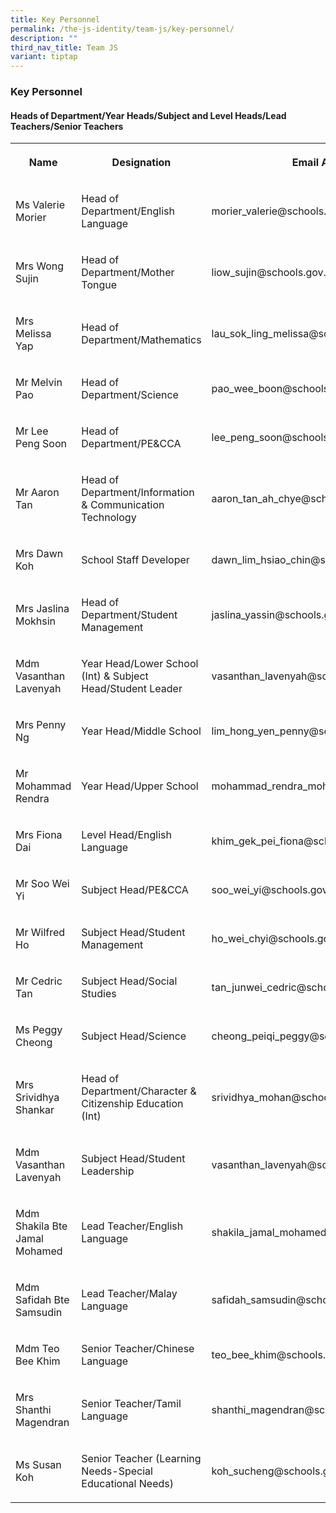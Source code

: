 ```yaml
---
title: Key Personnel
permalink: /the-js-identity/team-js/key-personnel/
description: ""
third_nav_title: Team JS
variant: tiptap
---
```

<h3>Key Personnel</h3><h4>Heads of Department/Year Heads/Subject and Level Heads/Lead Teachers/Senior Teachers</h4><table><tbody><tr><th rowspan="1" colspan="1"><p>Name</p></th><th rowspan="1" colspan="1"><p>Designation</p></th><th rowspan="1" colspan="1"><p>Email Addresses</p></th></tr><tr><td rowspan="1" colspan="1"><p>Ms Valerie Morier</p></td><td rowspan="1" colspan="1"><p>Head of Department/English Language</p></td><td rowspan="1" colspan="1"><p>morier_valerie@schools.gov.sg</p></td></tr><tr><td rowspan="1" colspan="1"><p>Mrs Wong Sujin</p></td><td rowspan="1" colspan="1"><p>Head of Department/Mother Tongue</p></td><td rowspan="1" colspan="1"><p>liow_sujin@schools.gov.sg</p></td></tr><tr><td rowspan="1" colspan="1"><p>Mrs Melissa Yap</p></td><td rowspan="1" colspan="1"><p>Head of Department/Mathematics</p></td><td rowspan="1" colspan="1"><p>lau_sok_ling_melissa@schools.gov.sg</p></td></tr><tr><td rowspan="1" colspan="1"><p>Mr Melvin Pao</p></td><td rowspan="1" colspan="1"><p>Head of Department/Science</p></td><td rowspan="1" colspan="1"><p>pao_wee_boon@schools.gov.sg</p></td></tr><tr><td rowspan="1" colspan="1"><p>Mr Lee Peng Soon</p></td><td rowspan="1" colspan="1"><p>Head of Department/PE&amp;CCA</p></td><td rowspan="1" colspan="1"><p>lee_peng_soon@schools.gov.sg</p></td></tr><tr><td rowspan="1" colspan="1"><p>Mr Aaron Tan</p></td><td rowspan="1" colspan="1"><p>Head of Department/Information &amp; Communication Technology</p></td><td rowspan="1" colspan="1"><p>aaron_tan_ah_chye@schools.gov.sg</p></td></tr><tr><td rowspan="1" colspan="1"><p>Mrs Dawn Koh</p></td><td rowspan="1" colspan="1"><p>School Staff Developer</p></td><td rowspan="1" colspan="1"><p>dawn_lim_hsiao_chin@schools.gov.sg</p></td></tr><tr><td rowspan="1" colspan="1"><p>Mrs Jaslina Mokhsin</p></td><td rowspan="1" colspan="1"><p>Head of Department/Student Management</p></td><td rowspan="1" colspan="1"><p>jaslina_yassin@schools.gov.sg</p></td></tr><tr><td rowspan="1" colspan="1"><p>Mdm Vasanthan Lavenyah</p></td><td rowspan="1" colspan="1"><p>Year Head/Lower School (Int) &amp; Subject Head/Student Leader</p></td><td rowspan="1" colspan="1"><p>vasanthan_lavenyah@schools.gov.sg</p></td></tr><tr><td rowspan="1" colspan="1"><p>Mrs Penny Ng</p></td><td rowspan="1" colspan="1"><p>Year Head/Middle School</p></td><td rowspan="1" colspan="1"><p>lim_hong_yen_penny@schools.gov.sg</p></td></tr><tr><td rowspan="1" colspan="1"><p>Mr Mohammad Rendra</p></td><td rowspan="1" colspan="1"><p>Year Head/Upper School</p></td><td rowspan="1" colspan="1"><p>mohammad_rendra_mohammad_g@schools.gov.sg</p></td></tr><tr><td rowspan="1" colspan="1"><p>Mrs Fiona Dai</p></td><td rowspan="1" colspan="1"><p>Level Head/English Language</p></td><td rowspan="1" colspan="1"><p>khim_gek_pei_fiona@schools.gov.sg</p></td></tr><tr><td rowspan="1" colspan="1"><p>Mr Soo Wei Yi</p></td><td rowspan="1" colspan="1"><p>Subject Head/PE&amp;CCA</p></td><td rowspan="1" colspan="1"><p>soo_wei_yi@schools.gov.sg</p></td></tr><tr><td rowspan="1" colspan="1"><p>Mr Wilfred Ho</p></td><td rowspan="1" colspan="1"><p>Subject Head/Student Management</p></td><td rowspan="1" colspan="1"><p>ho_wei_chyi@schools.gov.sg</p></td></tr><tr><td rowspan="1" colspan="1"><p>Mr Cedric Tan</p></td><td rowspan="1" colspan="1"><p>Subject Head/Social Studies</p></td><td rowspan="1" colspan="1"><p>tan_junwei_cedric@schools.gov.sg</p></td></tr><tr><td rowspan="1" colspan="1"><p>Ms Peggy Cheong</p></td><td rowspan="1" colspan="1"><p>Subject Head/Science</p></td><td rowspan="1" colspan="1"><p>cheong_peiqi_peggy@schools.gov.sg</p></td></tr><tr><td rowspan="1" colspan="1"><p>Mrs Srividhya Shankar</p></td><td rowspan="1" colspan="1"><p>Head of Department/Character &amp; Citizenship Education (Int)</p></td><td rowspan="1" colspan="1"><p>srividhya_mohan@schools.gov.sg</p></td></tr><tr><td rowspan="1" colspan="1"><p>Mdm Vasanthan Lavenyah</p></td><td rowspan="1" colspan="1"><p>Subject Head/Student Leadership</p></td><td rowspan="1" colspan="1"><p>vasanthan_lavenyah@schools.gov.sg</p></td></tr><tr><td rowspan="1" colspan="1"><p>Mdm Shakila Bte Jamal Mohamed</p></td><td rowspan="1" colspan="1"><p>Lead Teacher/English Language</p></td><td rowspan="1" colspan="1"><p>shakila_jamal_mohamed@schools.gov.sg</p></td></tr><tr><td rowspan="1" colspan="1"><p>Mdm Safidah Bte Samsudin</p></td><td rowspan="1" colspan="1"><p>Lead Teacher/Malay Language</p></td><td rowspan="1" colspan="1"><p>safidah_samsudin@schools.gov.sg</p></td></tr><tr><td rowspan="1" colspan="1"><p>Mdm Teo Bee Khim</p></td><td rowspan="1" colspan="1"><p>Senior Teacher/Chinese Language</p></td><td rowspan="1" colspan="1"><p>teo_bee_khim@schools.gov.sg</p></td></tr><tr><td rowspan="1" colspan="1"><p>Mrs Shanthi Magendran</p></td><td rowspan="1" colspan="1"><p>Senior Teacher/Tamil Language</p></td><td rowspan="1" colspan="1"><p>shanthi_magendran@schools.gov.sg</p></td></tr><tr><td rowspan="1" colspan="1"><p>Ms Susan Koh</p></td><td rowspan="1" colspan="1"><p>Senior Teacher (Learning Needs-Special Educational Needs)</p></td><td rowspan="1" colspan="1"><p>koh_sucheng@schools.gov.sg</p></td></tr></tbody></table><p></p>